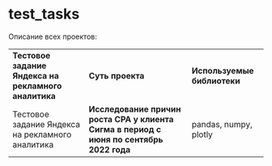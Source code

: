 # test_tasks

Описание всех проектов:
<table>
<tr>
<td><b>Тестовое задание Яндекса на рекламного аналитика</b></td>
<td><b>Суть проекта</b></td>
<td><b>Используемые библиотеки</b></td>
<tr>
<td>Тестовое задание Яндекса на рекламного аналитика</td>
<td><b>Исследование причин роста CPA у клиента Сигма в период с июня по сентябрь 2022 года</b></td>
<td>pandas, numpy, plotly</td>
  

</table>
<br/><br/>
